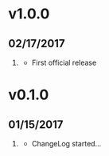 # v1.0.0
##  02/17/2017

1. [](#new)
    * First official release

# v0.1.0
##  01/15/2017

1. [](#new)
    * ChangeLog started...